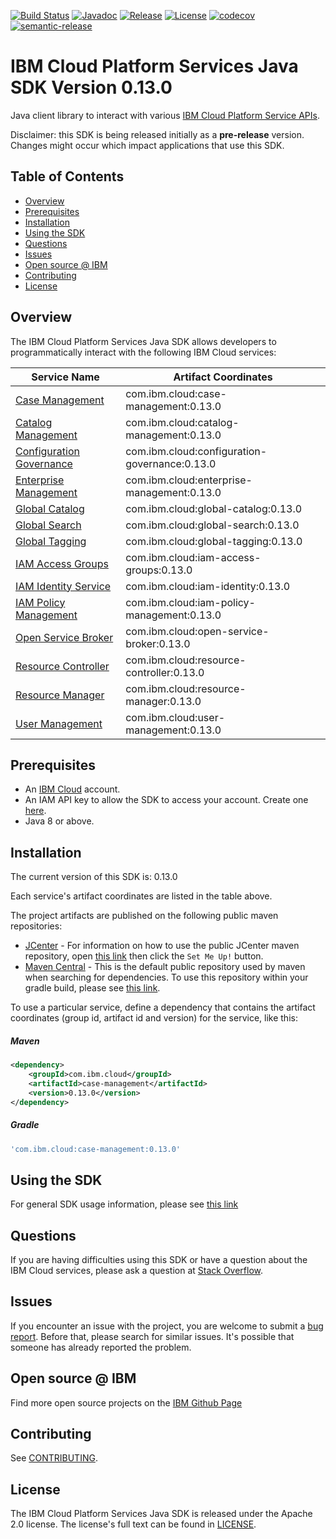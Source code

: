 [![Build Status](https://travis-ci.com/IBM/platform-services-java-sdk.svg?branch=master)](https://travis-ci.com/IBM/platform-services-java-sdk)
[![Javadoc](https://img.shields.io/static/v1?label=javadoc&message=latest&color=blue)](https://ibm.github.io/platform-services-java-sdk/docs/latest)
[![Release](https://img.shields.io/github/v/release/IBM/platform-services-java-sdk)](https://github.com/IBM/platform-services-java-sdk/releases/latest)
[![License](https://img.shields.io/badge/License-Apache%202.0-blue.svg)](https://opensource.org/licenses/Apache-2.0)
[![codecov](https://codecov.io/gh/IBM/platform-services-java-sdk/branch/master/graph/badge.svg)](https://codecov.io/gh/IBM/platform-services-java-sdk)
[![semantic-release](https://img.shields.io/badge/%20%20%F0%9F%93%A6%F0%9F%9A%80-semantic--release-e10079.svg)](https://github.com/semantic-release/semantic-release)


# IBM Cloud Platform Services Java SDK Version 0.13.0

Java client library to interact with various 
[IBM Cloud Platform Service APIs](https://cloud.ibm.com/docs?tab=api-docs&category=platform_services).

Disclaimer: this SDK is being released initially as a **pre-release** version.
Changes might occur which impact applications that use this SDK.

## Table of Contents

<!--
  The TOC below is generated using the `markdown-toc` node package.

      https://github.com/jonschlinkert/markdown-toc

  You should regenerate the TOC after making changes to this file.

      npx markdown-toc --maxdepth 4 -i README.md
  -->

<!-- toc -->

- [Overview](#overview)
- [Prerequisites](#prerequisites)
- [Installation](#installation)
- [Using the SDK](#using-the-sdk)
- [Questions](#questions)
- [Issues](#issues)
- [Open source @ IBM](#open-source--ibm)
- [Contributing](#contributing)
- [License](#license)

<!-- tocstop -->

## Overview

The IBM Cloud Platform Services Java SDK allows developers to programmatically interact with the following IBM Cloud services:

Service Name | Artifact Coordinates
--- | --- 
[Case Management](https://cloud.ibm.com/apidocs/case-management) | com.ibm.cloud:case-management:0.13.0
[Catalog Management](https://cloud.ibm.com/apidocs/resource-catalog/private-catalog) | com.ibm.cloud:catalog-management:0.13.0
[Configuration Governance](https://cloud.ibm.com/apidocs/security-compliance/config) | com.ibm.cloud:configuration-governance:0.13.0
[Enterprise Management](https://cloud.ibm.com/apidocs/enterprise-apis/enterprise) | com.ibm.cloud:enterprise-management:0.13.0
[Global Catalog](https://cloud.ibm.com/apidocs/resource-catalog/global-catalog) | com.ibm.cloud:global-catalog:0.13.0
[Global Search](https://cloud.ibm.com/apidocs/search) | com.ibm.cloud:global-search:0.13.0
[Global Tagging](https://cloud.ibm.com/apidocs/tagging) | com.ibm.cloud:global-tagging:0.13.0
[IAM Access Groups](https://cloud.ibm.com/apidocs/iam-access-groups) | com.ibm.cloud:iam-access-groups:0.13.0
[IAM Identity Service](https://cloud.ibm.com/apidocs/iam-identity-token-api) | com.ibm.cloud:iam-identity:0.13.0
[IAM Policy Management](https://cloud.ibm.com/apidocs/iam-policy-management) | com.ibm.cloud:iam-policy-management:0.13.0
[Open Service Broker](https://cloud.ibm.com/apidocs/resource-controller/ibm-cloud-osb-api) | com.ibm.cloud:open-service-broker:0.13.0
[Resource Controller](https://cloud.ibm.com/apidocs/resource-controller/resource-controller) | com.ibm.cloud:resource-controller:0.13.0
[Resource Manager](https://cloud.ibm.com/apidocs/resource-controller/resource-manager) | com.ibm.cloud:resource-manager:0.13.0
[User Management](https://cloud.ibm.com/apidocs/user-management) | com.ibm.cloud:user-management:0.13.0

## Prerequisites

[ibm-cloud-onboarding]: https://cloud.ibm.com/registration

* An [IBM Cloud][ibm-cloud-onboarding] account.
* An IAM API key to allow the SDK to access your account. Create one [here](https://cloud.ibm.com/iam/apikeys).
* Java 8 or above.

## Installation
The current version of this SDK is: 0.13.0

Each service's artifact coordinates are listed in the table above.

The project artifacts are published on the following public maven repositories:
- [JCenter](https://bintray.com/bintray/jcenter) - For information on how to use the
public JCenter maven repository, open [this link](https://bintray.com/bintray/jcenter)
then click the `Set Me Up!` button.
- [Maven Central](https://repo1.maven.org/maven2/) - This is the default public repository
used by maven when searching for dependencies.  To use this repository within your
gradle build, please see
[this link](https://docs.gradle.org/current/userguide/declaring_repositories.html).

To use a particular service, define a dependency that contains the
artifact coordinates (group id, artifact id and version) for the service, like this:

##### Maven

```xml
<dependency>
    <groupId>com.ibm.cloud</groupId>
    <artifactId>case-management</artifactId>
    <version>0.13.0</version>
</dependency>
```

##### Gradle
```gradle
'com.ibm.cloud:case-management:0.13.0'
```

## Using the SDK
For general SDK usage information, please see [this link](https://github.com/IBM/ibm-cloud-sdk-common/blob/master/README.md)

## Questions

If you are having difficulties using this SDK or have a question about the IBM Cloud services,
please ask a question at
[Stack Overflow](http://stackoverflow.com/questions/ask?tags=ibm-cloud).

## Issues
If you encounter an issue with the project, you are welcome to submit a
[bug report](https://github.com/IBM/platform-services-java-sdk/issues).
Before that, please search for similar issues. It's possible that someone has already reported the problem.

## Open source @ IBM
Find more open source projects on the [IBM Github Page](http://ibm.github.io/)

## Contributing
See [CONTRIBUTING](CONTRIBUTING.md).

## License

The IBM Cloud Platform Services Java SDK is released under the Apache 2.0 license.
The license's full text can be found in
[LICENSE](LICENSE).

